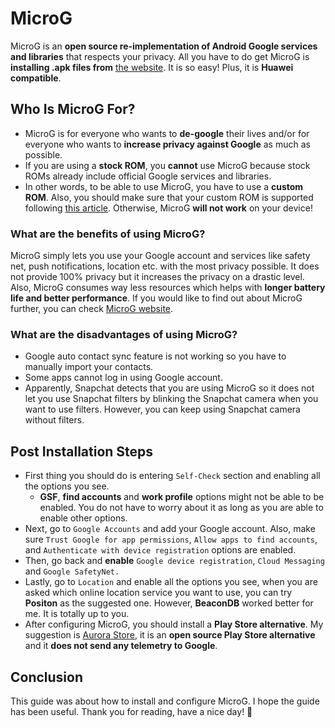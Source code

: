 # MicroG
MicroG is an **open source re-implementation of Android Google services and libraries** that respects your privacy. All you have to do get MicroG is **installing .apk files from** [the website](https://microg.org/download.html). It is so easy! Plus, it is **Huawei compatible**.
## Who Is MicroG For?
- MicroG is for everyone who wants to **de-google** their lives and/or for everyone who wants to **increase privacy against Google** as much as possible.
- If you are using a **stock ROM**, you **cannot** use MicroG because stock ROMs already include official Google services and libraries.
- In other words, to be able to use MicroG, you have to use a **custom ROM**. Also, you should make sure that your custom ROM is supported following [this article](https://github.com/microg/GmsCore/wiki/Signature-Spoofing). Otherwise, MicroG **will not work** on your device!
### What are the benefits of using MicroG?
MicroG simply lets you use your Google account and services like safety net, push notifications, location etc. with the most privacy possible. It does not provide 100% privacy but it increases the privacy on a drastic level. Also, MicroG consumes way less resources which helps with **longer battery life and better performance**. If you would like to find out about MicroG further, you can check [MicroG website](https://microg.org/).
### What are the disadvantages of using MicroG?
- Google auto contact sync feature is not working so you have to manually import your contacts.
- Some apps cannot log in using Google account.
- Apparently, Snapchat detects that you are using MicroG so it does not let you use Snapchat filters by blinking the Snapchat camera when you want to use filters. However, you can keep using Snapchat camera without filters.
## Post Installation Steps
- First thing you should do is entering `Self-Check` section and enabling all the options you see.
  - **GSF**, **find accounts** and **work profile** options might not be able to be enabled. You do not have to worry about it as long as you are able to enable other options.
- Next, go to `Google Accounts` and add your Google account. Also, make sure `Trust Google for app permissions`, `Allow apps to find accounts`, and `Authenticate with device registration` options are enabled.
- Then, go back and **enable** `Google device registration`, `Cloud Messaging` and `Google SafetyNet.`
- Lastly, go to `Location` and enable all the options you see, when you are asked which online location service you want to use, you can try **Positon** as the suggested one. However, **BeaconDB** worked better for me. It is totally up to you.
- After configuring MicroG, you should install a **Play Store alternative**. My suggestion is [Aurora Store](https://auroraoss.com/), it is an **open source Play Store alternative** and it **does not send any telemetry to Google**.
## Conclusion
This guide was about how to install and configure MicroG. I hope the guide has been useful. Thank you for reading, have a nice day! 🐧
